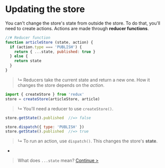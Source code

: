 # Updating the store

You can't change the store's state from outside the store. To do that, you'll need to create actions. Actions are made through **reducer functions**.

```js
//# Reducer function
function articleStore (state, action) {
  if (action.type === 'PUBLISH') {
    return { ...state, published: true }
  } else {
    return state
  }
}
```

> ↳ Reducers take the current state and return a new one. How it changes the store depends on the *action*.

```js
import { createStore } from 'redux'
store = createStore(articleStore, article)
```

> ↳ You'll need a reducer to use `createStore()`.

```js
store.getState().published  //=> false

store.dispatch({ type: 'PUBLISH' })
store.getState().published  //=> true
```

> ↳ To run an action, use `dispatch()`. This changes the store's **state**.

-

> What does `...state` mean? [Continue >](spread-operator.md)
